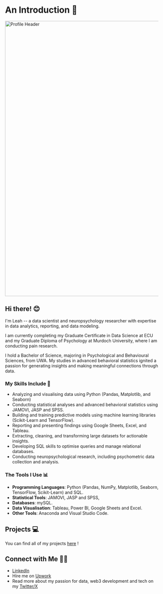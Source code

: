 # An Introduction 💫 

<img width="900" alt="Profile Header" src=https://github.com/user-attachments/assets/fb222b9a-807e-4b0e-b893-3bc460d7252c>

## Hi there! 😊
I'm Leah -- a data scientist and neuropsychology researcher with expertise in data analytics, reporting, and data modeling.

I am currently completing my Graduate Certificate in Data Science at ECU and my Graduate Diploma of Psychology at Murdoch University, where I am conducting pain research. 

I hold a Bachelor of Science, majoring in Psychological and Behavioural Sciences, from UWA. My studies in advanced behavioral statistics ignited a passion for generating insights and making meaningful connections through data.

### My Skills Include 🌻
- Analyzing and visualising data using Python (Pandas, Matplotlib, and Seaborn)
- Conducting statistical analyses and advanced behavioral statistics using JAMOVI, JASP and SPSS.
- Building and training predictive models using machine learning libraries (Scikit-Learn and TensorFlow).
- Reporting and presenting findings using Google Sheets, Excel, and Tableau.
- Extracting, cleaning, and transforming large datasets for actionable insights.
- Developing SQL skills to optimise queries and manage relational databases.
- Conducting neuropsychological research, including psychometric data collection and analysis.

### The Tools I Use 📊
- __Programming Languages__: Python (Pandas, NumPy, Matplotlib, Seaborn, TensorFlow, Scikit-Learn) and SQL.
- __Statistical Tools__: JAMOVI, JASP and SPSS,
- __Databases__: mySQL.
- __Data Visualisation__: Tableau, Power BI, Google Sheets and Excel.
- __Other Tools__: Anaconda and Visual Studio Code.

## Projects 💻
You can find all of my projects [here](https://github.com/lleahhhh/Data-Science-Portfolio) !

## Connect with Me 👋🏻
- [LinkedIn](https://www.linkedin.com/in/leah-lowenstein-55b019215/)
- Hire me on [Upwork](https://www.upwork.com/freelancers/~01ae11d27f64331379)
- Read more about my passion for data, web3 development and tech on my [Twitter/X](https://x.com/leahhhh_l)

<!--
**lleahhhh/lleahhhh** is a ✨ _special_ ✨ repository because its `README.md` (this file) appears on your GitHub profile.

Here are some ideas to get you started:


- 🔭 I’m currently working on ...
- 🌱 I’m currently learning ...
- 👯 I’m looking to collaborate on ...
- 🤔 I’m looking for help with ...
- 💬 Ask me about ...
- 📫 How to reach me: ...
- 😄 Pronouns: ...
- ⚡ Fun fact: ...
-->
